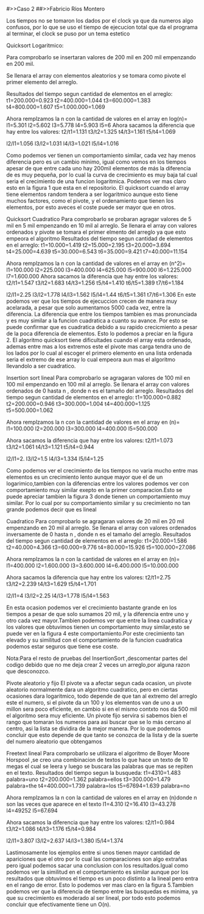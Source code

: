 #>>Caso 2
##>>Fabricio Ríos Montero

Los tiempos no se tomaron los dados por el clock ya que da numeros algo confusos, por lo que se uso el tiempo de ejecucion total que da el programa al 
terminar, el clock se puso por un tema estetico


Quicksort Logaritmico:


Para comprobarlo se insertaran valores de 200 mil en 200 mil empenzando en 200 mil.


Se llenara el array con elementos aleatorios y se tomara como pivote el primer elemento del arreglo.


Resultados del tiempo segun cantidad de elementos en el arreglo:
t1=200.000=0.923
t2=400.000=1.044
t3=600.000=1.383
t4=800.000=1.607
t5=1.000.000=1.069


Ahora remplzamos la n con la cantidad de valores en el array en log(n)=
l1=5.301
l2=5.602
l3=5.778
l4=5.903
l5=6
Ahora sacamos la diferencia que hay entre los valores:
t2/t1=1.131
t3/t2=1.325
t4/t3=1.161
t5/t4=1.069

l2/l1=1.056
l3/l2=1.031
l4/l3=1.021
l5/l4=1.016

Como podemos ver tienen un comportamiento similar, cada vez hay menos diferencia pero es un cambio minimo, igual como vemos en los tiempos apesar de 
que entre cada uno hay 200mil elementos de más la diferencia de es muy pequeña, por lo cual la curva de crecimiento es muy baja tal cual seria el 
crecimiento de una funcion logaritmica. Podemos ver mas claro esto en la figura 1 que esta en el repositorio. El quicksort cuando el array tiene elementos
random tendera a ser logaritmico aunque esto tiene muchos factores, como el pivote, y el ordenamiento que tienen los elementos, por esto aveces el coste
puede ser mayor que en otros.


Quicksort Cuadratico
Para comprobarlo se probaran agragar valores de 5 mil en 5 mil empenzando en 10 mil al arreglo.
Se llenara el array con valores ordenados y pivote se tomara el primer elmento del arreglo ya que esto empeora el algoritmo
Resultados del tiempo segun cantidad de elementos en el arreglo:
t1=10.000=1.419
t2=15.000=2.195
t3=20.000=3.694
t4=25.000=4.639
t5=30.000=6.543
t6=35.000=9.421
t7=40.000=11.154

Ahora remplzamos la n con la cantidad de valores en el array en (n^2)=
l1=100.000
l2=225.000
l3=400.000
l4=625.000
l5=900.000
l6=1.225.000
l7=1.600.000
Ahora sacamos la diferencia que hay entre los valores:
t2/t1=1.547
t3/t2=1.683
t4/t3=1.256
t5/t4=1.410
t6/t5=1.389
t7/t6=1.184

l2/l1=2.25
l3/l2=1.778
l4/l3=1.562
l5/l4=1.44
t6/t5=1.361
t7/t6=1.306
En este podemos ver que los tiempos de ejecuccion crecen de manera muy acelarada, a pesar que solo aumentamos 5000 cada vez, entre la diferencia.
La diferencia que entre los tiempos tambien es mas pronunciada y es muy similar a la funcion cuadratica a cuanto su avance. Por esto se puede 
confirmar que es cuadratica debido a su rapido crecicmiento a pesar de la poca diferencia de elementos. Esto lo podemos a preciar en la figura 2.
El algoritmo quicksort tiene dificultades cuando el array esta ordenado, ademas entre mas a los extremos  este el pivote mas carga tendra uno de los 
lados por lo cual al escoger el primero elemento en una lista ordenada seria el extremo de ese array lo cual empeora aun mas el algoritmo llevandolo a
ser cuadratico.
 


 Insertion sort
lineal
Para comprobarlo se agragaran valores de 100 mil en 100 mil empenzando en 100 mil al arreglo.
Se llenara el array con valores ordenados de 0 hasta n , donde n es el tamaño del arreglo.
Resultados del tiempo segun cantidad de elementos en el arreglo:
t1=100.000=0.882
t2=200.000=0.946
t3=300.000=1.004
t4=400.000=1.125
t5=500.000=1.062

Ahora remplzamos la n con la cantidad de valores en el array en (n)=
l1=100.000
l2=200.000
l3=300.000
l4=400.000
l5=500.000

Ahora sacamos la diferencia que hay entre los valores:
t2/t1=1.073
t3/t2=1.061
t4/t3=1.121
t5/t4=0.944

l2/l1=2.
l3/l2=1.5
l4/l3=1.334
l5/l4=1.25

Como podemos ver el crecimiento de los tiempos  no varia mucho entre mas elementos es un crecimiento lento aunque mayor que el de un logarimico,tambien
con la diferencias entre los valores podemos ver con comportamiento muy similar exepto en la primer comparacion.Esto se puede apreciar tambien la 
figura 3 donde tienen un comportamiento muy similar. Por lo cual por su comportamiento similar y su crecimiento no  tan grande podemos decir que es lineal



Cuadratico
Para comprobarlo se agragaran valores de 20 mil en 20 mil empenzando en 20 mil al arreglo.
Se llenara el array con valores ordenados inversamente de 0 hasta n , donde n es el tamaño del arreglo.
Resultados del tiempo segun cantidad de elementos en el arreglo:
t1=20.000=1.586
t2=40.000=4.366
t3=60.000=9.776
t4=80.000=15.926
t5=100.000=27.086

Ahora remplzamos la n con la cantidad de valores en el array en (n)=
l1=400.000
l2=1.600.000
l3=3.600.000
l4=6.400.000
l5=10.000.000

Ahora sacamos la diferencia que hay entre los valores:
t2/t1=2.75
t3/t2=2.239
t4/t3=1.629
t5/t4=1.701

l2/l1=4
l3/l2=2.25
l4/l3=1.778
l5/l4=1.563

En esta ocasion podemos ver el crecimiento bastante grande en los tiempos a pesar de que solo sumamos 20 mil, y la diferencia entre uno y otro cada vez 
mayor.Tambien podemos ver que entre la linea cuadratica y los valores que obtuvimos tienen un comportamiento muy similar,esto se puede ver en la figura 4
este comportamiento.Por este crecimiento tan elevado y su similitud con el comportamiento de la funcion cuadratica podemos estar seguros que tiene ese coste.  

Nota:Para el resto de pruebas del InsertionSort ,descomentar partes del codigo debido que no me deja crear 2 veces un arreglo,por alguna razon que desconozco.

Pivote aleatorio y fijo
El pivote va a afectar segun cada ocasion, un pivote aleatorio normalmente dara un algoritmo cuadratico, pero en ciertas ocasiones dara logaritmico, todo depende 
de que tan al extremo del arreglo este el numero, si el pivote da un 100 y los elementos van de uno a un millon sera poco eficiente, en cambio si en el mismo contxto 
nos da 500 mil el algoritmo sera muy eficiente.
Un pivote fijo servira si sabemos bien el rango que tomaran los numeros para asi buscar que se lo más cercano al centro, asi la lista se dividira de la mejor manera.
Por lo que podemos concluir que esto depende de que tanto se conozca de la lista y de la suerte del numero aleatorio que obtengamos  



Freetext
lineal
Para comprobarlo se utilizara el algoritmo de  Boyer Moore Horspool ,se creo una combinacion de textos lo que hace un texto de 10 megas el cual se
leera y luego se buscara las palabras que mas se repiten en el texto.
Resultados del tiempo segun la busqueda:
t1=4310=1.483         palabra=uno
t2=200.000=1.362      palabra=ellos
t3=300.000=1.479      palabra=the
t4=400.000=1.739      palabra=los
t5=67694=1.639        palabra=no

Ahora remplzamos la n con la cantidad de valores en el array en (n)donde n son las veces que aparece en el texto
l1=4.310
l2=16.410
l3=43.278
l4=49252
l5=67.694

Ahora sacamos la diferencia que hay entre los valores:
t2/t1=0.984
t3/t2=1.086
t4/t3=1.176
t5/t4=0.984

l2/l1=3.807
l3/l2=2.637
l4/l3=1.380
l5/l4=1.374

Lastimosamente los ejemplos entre si unos tienen mayor cantidad de apariciones que el otro por lo cual las comparaciones son algo extrañas
pero igual podemos sacar una conclusion con los resultados.Igual como podemos ver la similitud en el comportamiento es similar aunque por los 
resultados que obtuvimos el tiempo es un poco distinto a la lineal pero entra en el rango de error. Esto lo podemos ver mas claro en la figura 5.Tambien podemos ver que la diferencia de tiempo 
entre las busquedas es minima, ya que su crecimiento es moderado al ser lineal, por todo esto podemos concluir que efectivamente tiene un O(n).
